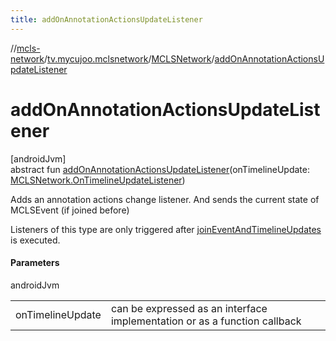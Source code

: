 ```yaml
---
title: addOnAnnotationActionsUpdateListener
---
```

//[mcls-network](../../../index.html)/[tv.mycujoo.mclsnetwork](../index.html)/[MCLSNetwork](index.html)/[addOnAnnotationActionsUpdateListener](add-on-annotation-actions-update-listener.html)



# addOnAnnotationActionsUpdateListener



[androidJvm]\
abstract fun [addOnAnnotationActionsUpdateListener](add-on-annotation-actions-update-listener.html)(onTimelineUpdate: [MCLSNetwork.OnTimelineUpdateListener](-on-timeline-update-listener/index.html))



Adds an annotation actions change listener. And sends the current state of MCLSEvent (if joined before)



Listeners of this type are only triggered after [joinEventAndTimelineUpdates](join-event-and-timeline-updates.html) is executed.



#### Parameters


androidJvm

| | |
|---|---|
| onTimelineUpdate | can be expressed as an interface implementation or as a function callback |




